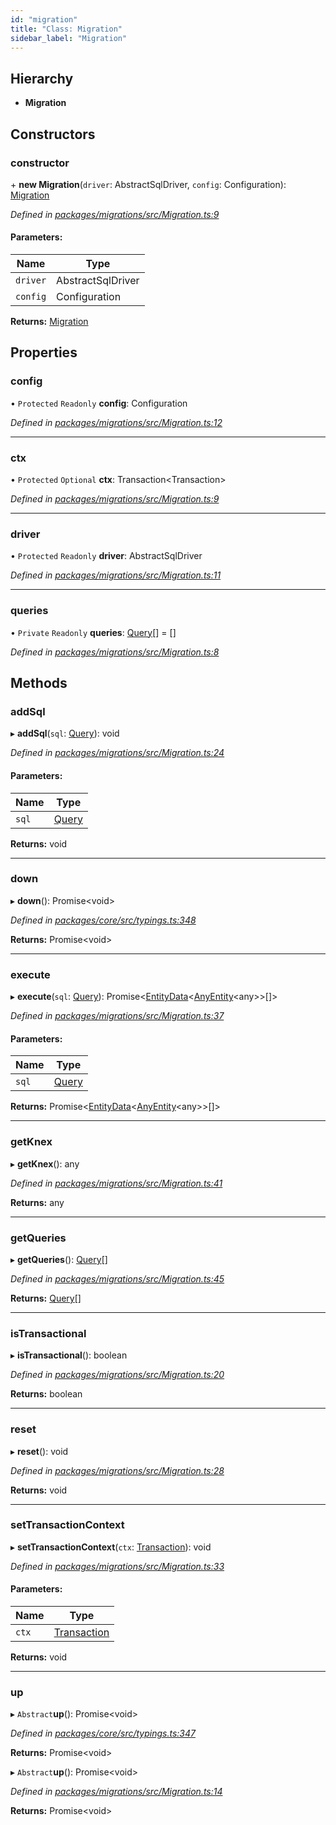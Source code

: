 ```yaml
---
id: "migration"
title: "Class: Migration"
sidebar_label: "Migration"
---
```


## Hierarchy

* **Migration**

## Constructors

### constructor

\+ **new Migration**(`driver`: AbstractSqlDriver, `config`: Configuration): [Migration](migration.md)

*Defined in [packages/migrations/src/Migration.ts:9](https://github.com/mikro-orm/mikro-orm/blob/18b580bb42/packages/migrations/src/Migration.ts#L9)*

#### Parameters:

Name | Type |
------ | ------ |
`driver` | AbstractSqlDriver |
`config` | Configuration |

**Returns:** [Migration](migration.md)

## Properties

### config

• `Protected` `Readonly` **config**: Configuration

*Defined in [packages/migrations/src/Migration.ts:12](https://github.com/mikro-orm/mikro-orm/blob/18b580bb42/packages/migrations/src/Migration.ts#L12)*

___

### ctx

• `Protected` `Optional` **ctx**: Transaction&#60;Transaction>

*Defined in [packages/migrations/src/Migration.ts:9](https://github.com/mikro-orm/mikro-orm/blob/18b580bb42/packages/migrations/src/Migration.ts#L9)*

___

### driver

• `Protected` `Readonly` **driver**: AbstractSqlDriver

*Defined in [packages/migrations/src/Migration.ts:11](https://github.com/mikro-orm/mikro-orm/blob/18b580bb42/packages/migrations/src/Migration.ts#L11)*

___

### queries

• `Private` `Readonly` **queries**: [Query](../index.md#query)[] = []

*Defined in [packages/migrations/src/Migration.ts:8](https://github.com/mikro-orm/mikro-orm/blob/18b580bb42/packages/migrations/src/Migration.ts#L8)*

## Methods

### addSql

▸ **addSql**(`sql`: [Query](../index.md#query)): void

*Defined in [packages/migrations/src/Migration.ts:24](https://github.com/mikro-orm/mikro-orm/blob/18b580bb42/packages/migrations/src/Migration.ts#L24)*

#### Parameters:

Name | Type |
------ | ------ |
`sql` | [Query](../index.md#query) |

**Returns:** void

___

### down

▸ **down**(): Promise&#60;void>

*Defined in [packages/core/src/typings.ts:348](https://github.com/mikro-orm/mikro-orm/blob/18b580bb42/packages/core/src/typings.ts#L348)*

**Returns:** Promise&#60;void>

___

### execute

▸ **execute**(`sql`: [Query](../index.md#query)): Promise&#60;[EntityData](../index.md#entitydata)&#60;[AnyEntity](../index.md#anyentity)&#60;any>>[]>

*Defined in [packages/migrations/src/Migration.ts:37](https://github.com/mikro-orm/mikro-orm/blob/18b580bb42/packages/migrations/src/Migration.ts#L37)*

#### Parameters:

Name | Type |
------ | ------ |
`sql` | [Query](../index.md#query) |

**Returns:** Promise&#60;[EntityData](../index.md#entitydata)&#60;[AnyEntity](../index.md#anyentity)&#60;any>>[]>

___

### getKnex

▸ **getKnex**(): any

*Defined in [packages/migrations/src/Migration.ts:41](https://github.com/mikro-orm/mikro-orm/blob/18b580bb42/packages/migrations/src/Migration.ts#L41)*

**Returns:** any

___

### getQueries

▸ **getQueries**(): [Query](../index.md#query)[]

*Defined in [packages/migrations/src/Migration.ts:45](https://github.com/mikro-orm/mikro-orm/blob/18b580bb42/packages/migrations/src/Migration.ts#L45)*

**Returns:** [Query](../index.md#query)[]

___

### isTransactional

▸ **isTransactional**(): boolean

*Defined in [packages/migrations/src/Migration.ts:20](https://github.com/mikro-orm/mikro-orm/blob/18b580bb42/packages/migrations/src/Migration.ts#L20)*

**Returns:** boolean

___

### reset

▸ **reset**(): void

*Defined in [packages/migrations/src/Migration.ts:28](https://github.com/mikro-orm/mikro-orm/blob/18b580bb42/packages/migrations/src/Migration.ts#L28)*

**Returns:** void

___

### setTransactionContext

▸ **setTransactionContext**(`ctx`: [Transaction](../index.md#transaction)): void

*Defined in [packages/migrations/src/Migration.ts:33](https://github.com/mikro-orm/mikro-orm/blob/18b580bb42/packages/migrations/src/Migration.ts#L33)*

#### Parameters:

Name | Type |
------ | ------ |
`ctx` | [Transaction](../index.md#transaction) |

**Returns:** void

___

### up

▸ `Abstract`**up**(): Promise&#60;void>

*Defined in [packages/core/src/typings.ts:347](https://github.com/mikro-orm/mikro-orm/blob/18b580bb42/packages/core/src/typings.ts#L347)*

**Returns:** Promise&#60;void>

▸ `Abstract`**up**(): Promise&#60;void>

*Defined in [packages/migrations/src/Migration.ts:14](https://github.com/mikro-orm/mikro-orm/blob/18b580bb42/packages/migrations/src/Migration.ts#L14)*

**Returns:** Promise&#60;void>
